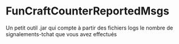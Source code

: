 # FunCraftCounterReportedMsgs
Un petit outil .jar qui compte à partir des fichiers logs le nombre de signalements-tchat que vous avez effectués

